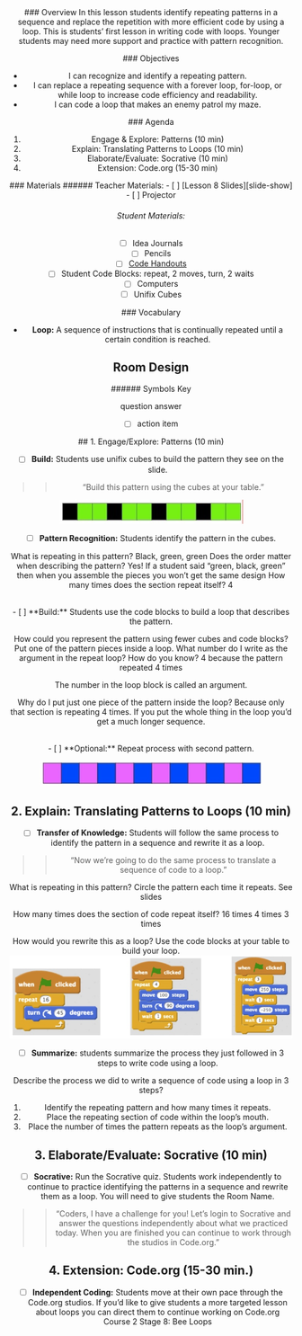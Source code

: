 <header class='header' title='Code the Enemy (Write Loops)' subtitle='Lesson 8'/>

<notable>
<iconp src='/icons/activity.png'>### Overview</iconp>
In this lesson students identify repeating patterns in a sequence and replace the repetition with more efficient code by using a loop.  This is students’ first lesson in writing code with loops. Younger students may need more support and practice with pattern recognition. 

<iconp src='/icons/objectives.png'>### Objectives</iconp>
- I can recognize and identify a repeating pattern.
- I can replace a repeating sequence with a forever loop, for-loop, or while loop to increase code efficiency and readability.
- I can code a loop that makes an enemy patrol my maze.

<iconp src='/icons/agenda.png'>### Agenda</iconp>
1. Engage & Explore: Patterns (10 min)
1. Explain: Translating Patterns to Loops (10 min)
1. Elaborate/Evaluate: Socrative (10 min)
1. Extension: Code.org (15-30 min)

<note>
<iconp src='/icons/materials.png'>### Materials</iconp>
###### Teacher Materials:
- [ ] [Lesson 8 Slides][slide-show]
- [ ] Projector

###### Student Materials:
- [ ] Idea Journals
- [ ] Pencils
- [ ] [Code Handouts][code-handouts]
- [ ] Student Code Blocks: repeat, 2 moves, turn, 2 waits
- [ ] Computers
- [ ] Unifix Cubes

<iconp src='/icons/vocab.png'>### Vocabulary</iconp>

- **Loop:** A sequence of instructions that is continually repeated until a certain condition is reached.

</note>

## Room Design

<note borderLeft='2px solid green' mt='2em'>
###### Symbols Key

<iconp ml='1.65em' type='question'>question</iconp>
<iconp ml='1.65em' type='answer'>answer</iconp>
- [ ] action item
</note>
<pagebreak/>
## 1. Engage/Explore: Patterns (10 min)

- [ ] **Build:** Students use unifix cubes to build the pattern they see on the slide. 

> > “Build this pattern using the cubes at your table.”

![pattern1](./images/unifix-cubes-pattern1.jpeg)

- [ ] **Pattern Recognition:** Students identify the pattern in the cubes.

<iconp type="question">What is repeating in this pattern?</iconp>
<iconp type="answer">Black, green, green</iconp>
<iconp type="question">Does the order matter when describing the pattern?</iconp>
<iconp type="answer">Yes! If a student said “green, black, green” then when you assemble the pieces you won’t get the same design</iconp>
<iconp type="question">How many times does the section repeat itself?</iconp>
<iconp type="answer">4</iconp>

<br/>
- [ ] **Build:** Students use the code blocks to build a loop that describes the pattern.

<iconp type="question">How could you represent the pattern using fewer cubes and code blocks?</iconp>
<iconp type="answer">Put one of the pattern pieces inside a loop. </iconp>
<iconp type="question">What number do I write as the argument in the repeat loop? How do you know?</iconp>
<iconp type="answer">4 because the pattern repeated 4 times</iconp>

<note type="tip">The number in the loop block is called an argument. </note>

<iconp type="question">Why do I put just one piece of the pattern inside the loop?</iconp>
<iconp type="answer">Because only that section is repeating 4 times. If you put the whole thing in the loop you’d get a much longer sequence.</iconp>

<br/>
- [ ] **Optional:** Repeat process with second pattern.

![pattern2](./images/unifix-cubes-pattern2.jpeg)

## 2. Explain: Translating Patterns to Loops (10 min)

- [ ] **Transfer of Knowledge:** Students will follow the same process to identify the pattern in a sequence and rewrite it as a loop.

> > “Now we’re going to do the same process to translate a sequence of code to a loop.”

<iconp type="question">What is repeating in this pattern? Circle the pattern each time it repeats.</iconp>
<iconp type="answer">See slides </iconp>
                                     
<iconp type="question">How many times does the section of code repeat itself?</iconp>
<iconp type="answer">16 times                  4 times                    3 times</iconp>

<iconp type="question">How would you rewrite this as a loop? Use the code blocks at your table to build your loop.</iconp>
<iconp type="answer">![solutions](./images/solutions.jpeg)</iconp>

- [ ] **Summarize:** students summarize the process they just followed in 3 steps to write code using a loop.
                                     
<iconp type="question">Describe the process we did to write a sequence of code using a loop in 3 steps? </iconp>
<iconp type="answer">
1. Identify the repeating pattern and how many times it repeats.
2. Place the repeating section of code within the loop’s mouth.
3. Place the number of times the pattern repeats as the loop’s argument.</iconp>

## 3. Elaborate/Evaluate: Socrative (10 min)

- [ ] **Socrative:** Run the Socrative quiz. Students work independently to continue to practice identifying the patterns in a sequence and rewrite them as a loop. You will need to give students the Room Name.

> > “Coders, I have a challenge for you! Let’s login to Socrative and answer the questions independently about what we practiced today. When you are finished you can continue to work through the studios in Code.org.”

## 4. Extension: Code.org (15-30 min.)

- [ ] **Independent Coding:** Students move at their own pace through the Code.org studios. If you’d like to give students a more targeted lesson about loops you can direct them to continue working on Code.org Course 2 Stage 8: Bee Loops


</notable>

[slide-show]: https://docs.google.com/presentation/d/1qY2UHzrIAYHKvO47l1gtxVDtr68lObRKzMVWHIrS888/edit?usp=sharing
[code-handouts]: https://drive.google.com/file/d/0B2wBzr9vcXjPbmZZRHVNVTcwM2M/view?usp=sharing

